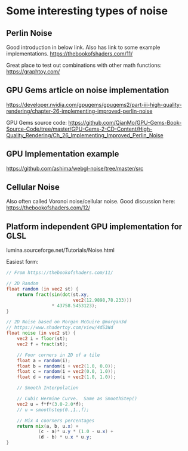 # Some interesting types of noise
## Perlin Noise
Good introduction in below link. Also has link to some example implementations.
https://thebookofshaders.com/11/

Great place to test out combinations with other math functions:
https://graphtoy.com/

## GPU Gems article on noise implementation
https://developer.nvidia.com/gpugems/gpugems2/part-iii-high-quality-rendering/chapter-26-implementing-improved-perlin-noise

GPU Gems source code:
https://github.com/QianMo/GPU-Gems-Book-Source-Code/tree/master/GPU-Gems-2-CD-Content/High-Quality_Rendering/Ch_26_Implementing_Improved_Perlin_Noise

## GPU Implementation example
https://github.com/ashima/webgl-noise/tree/master/src

## Cellular Noise
Also often called Voronoi noise/cellular noise.
Good discussion here:
https://thebookofshaders.com/12/

## Platform independent GPU implementation for GLSL
lumina.sourceforge.net/Tutorials/Noise.html

Easiest form:
```glsl
// From https://thebookofshaders.com/11/

// 2D Random
float random (in vec2 st) {
    return fract(sin(dot(st.xy,
                         vec2(12.9898,78.233)))
                 * 43758.5453123);
}

// 2D Noise based on Morgan McGuire @morgan3d
// https://www.shadertoy.com/view/4dS3Wd
float noise (in vec2 st) {
    vec2 i = floor(st);
    vec2 f = fract(st);

    // Four corners in 2D of a tile
    float a = random(i);
    float b = random(i + vec2(1.0, 0.0));
    float c = random(i + vec2(0.0, 1.0));
    float d = random(i + vec2(1.0, 1.0));

    // Smooth Interpolation

    // Cubic Hermine Curve.  Same as SmoothStep()
    vec2 u = f*f*(3.0-2.0*f);
    // u = smoothstep(0.,1.,f);

    // Mix 4 coorners percentages
    return mix(a, b, u.x) +
            (c - a)* u.y * (1.0 - u.x) +
            (d - b) * u.x * u.y;
}
```
